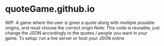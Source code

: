 # quoteGame.github.io
WIP: A game where the user is given a quote along with multiple possible origins, and must choose the correct origin  Note: This code is reusable, just change the JSON accordingly to the quotes / people you want in your game. To setup: run a live server or host your JSON online
